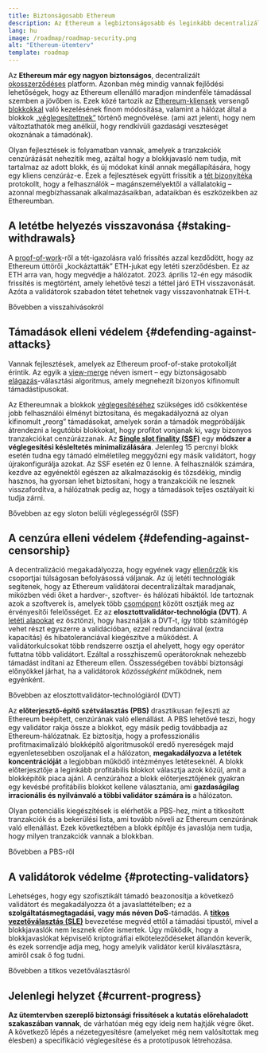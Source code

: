 ```yaml
---
title: Biztonságosabb Ethereum
description: Az Ethereum a legbiztonságosabb és leginkább decentralizált okosszerződés-platform a világon. Azonban még mindig vannak fejlődési lehetőségek, hogy az Ethereum ellenálló maradjon minden szinten a támadásokkal szemben a jövőben is.
lang: hu
image: /roadmap/roadmap-security.png
alt: "Ethereum-ütemterv"
template: roadmap
---
```


Az **Ethereum már egy nagyon biztonságos**, decentralizált [okosszerződéses](/glossary/#smart-contract) platform. Azonban még mindig vannak fejlődési lehetőségek, hogy az Ethereum ellenálló maradjon mindenféle támadással szemben a jövőben is. Ezek közé tartozik az [Ethereum-kliensek](/glossary/#consensus-client) versengő [blokkokkal](/glossary/#block) való kezelésének finom módosítása, valamint a hálózat által a blokkok [„véglegesítettnek”](/developers/docs/consensus-mechanisms/pos/#finality) történő megnövelése. (ami azt jelenti, hogy nem változtathatók meg anélkül, hogy rendkívüli gazdasági veszteséget okoznának a támadónak).

Olyan fejlesztések is folyamatban vannak, amelyek a tranzakciók cenzúrázását nehezítik meg, azáltal hogy a blokkjavasló nem tudja, mit tartalmaz az adott blokk, és új módokat kínál annak megállapítására, hogy egy kliens cenzúráz-e. Ezek a fejlesztések együtt frissítik a [tét bizonyítéka](/glossary/#pos) protokollt, hogy a felhasználók – magánszemélyektől a vállalatokig – azonnal megbízhassanak alkalmazásaikban, adataikban és eszközeikben az Ethereumban.

## A letétbe helyezés visszavonása {#staking-withdrawals}

A [proof-of-work](/glossary/#pow)-ről a tét-igazolásra való frissítés azzal kezdődött, hogy az Ethereum úttörői „kockáztatták” ETH-jukat egy letéti szerződésben. Ez az ETH arra van, hogy megvédje a hálózatot. 2023. április 12-én egy második frissítés is megtörtént, amely lehetővé teszi a téttel járó ETH visszavonását. Azóta a validátorok szabadon tétet tehetnek vagy visszavonhatnak ETH-t.

<ButtonLink variant="outline-color" to="/staking/withdrawals/">Bővebben a visszahívásokról</ButtonLink>

## Támadások elleni védelem {#defending-against-attacks}

Vannak fejlesztések, amelyek az Ethereum proof-of-stake protokollját érintik. Az egyik a [view-merge](https://ethresear.ch/t/view-merge-as-a-replacement-for-proposer-boost/13739) néven ismert – egy biztonságosabb [elágazás](/glossary/#fork)-választási algoritmus, amely megnehezít bizonyos kifinomult támadástípusokat.

Az Ethereumnak a blokkok [véglegesítéséhez](/glossary/#finality) szükséges idő csökkentése jobb felhasználói élményt biztosítana, és megakadályozná az olyan kifinomult „reorg” támadásokat, amelyek során a támadók megpróbálják átrendezni a legutóbbi blokkokat, hogy profitot vonjanak ki, vagy bizonyos tranzakciókat cenzúrázzanak. Az [**Single slot finality (SSF)**](/roadmap/single-slot-finality/) egy **módszer a véglegesítési késleltetés minimalizálására**. Jelenleg 15 percnyi blokk esetén tudna egy támadó elméletileg meggyőzni egy másik validátort, hogy újrakonfigurálja azokat. Az SSF esetén ez 0 lenne. A felhasználók számára, kezdve az egyénektől egészen az alkalmazásokig és tőzsdékig, mindig hasznos, ha gyorsan lehet biztosítani, hogy a tranzakcióik ne lesznek visszafordítva, a hálózatnak pedig az, hogy a támadások teljes osztályait ki tudja zárni.

<ButtonLink variant="outline-color" to="/roadmap/single-slot-finality/">Bővebben az egy sloton belüli véglegességről (SSF)</ButtonLink>

## A cenzúra elleni védelem {#defending-against-censorship}

A decentralizáció megakadályozza, hogy egyének vagy [ellenőrzők](/glossary/#validator) kis csoportjai túlságosan befolyásossá váljanak. Az új letéti technológiák segítenek, hogy az Ethereum validátorai decentralizáltak maradjanak, miközben védi őket a hardver-, szoftver- és hálózati hibáktól. Ide tartoznak azok a szoftverek is, amelyek több [csomópont](/glossary/#node) között osztják meg az érvényesítői felelősséget. Ez az **elosztottvalidátor-technológia (DVT)**. A [letéti alapokat](/glossary/#staking-pool) ez ösztönzi, hogy használják a DVT-t, így több számítógép vehet részt egyszerre a validációban, ezzel redundanciával (extra kapacitás) és hibatoleranciával kiegészítve a működést. A validátorkulcsokat több rendszerre osztja el ahelyett, hogy egy operátor futtatna több validátort. Ezáltal a rosszhiszemű operátoroknak nehezebb támadást indítani az Ethereum ellen. Összességében további biztonsági előnyökkel járhat, ha a validátorok _közösségként_ működnek, nem egyénként.

<ButtonLink variant="outline-color" to="/staking/dvt/">Bővebben az elosztottvalidátor-technológiáról (DVT)</ButtonLink>

Az **előterjesztő-építő szétválasztás (PBS)** drasztikusan fejleszti az Ethereum beépített, cenzúrának való ellenállást. A PBS lehetővé teszi, hogy egy validátor rakja össze a blokkot, egy másik pedig továbbadja az Ethereum-hálózatnak. Ez biztosítja, hogy a professzionális profitmaximalizáló blokképítő algoritmusokól eredő nyereségek majd egyenletesebben oszoljanak el a hálózaton, **megakadályozva a letétek koncentrációját** a legjobban működő intézményes letéteseknél. A blokk előterjesztője a leginkább profitábilis blokkot választja azok közül, amit a blokképítők piaca ajánl. A cenzúrához a blokk előterjesztőjének gyakran egy kevésbé profitábilis blokkot kellene választania, ami **gazdaságilag irracionális és nyilvánvaló a többi validátor számára is** a hálózaton.

Olyan potenciális kiegészítések is elérhetők a PBS-hez, mint a titkosított tranzakciók és a bekerülési lista, ami tovább növeli az Ethereum cenzúrának való ellenállást. Ezek következtében a blokk építője és javaslója nem tudja, hogy milyen tranzakciók vannak a blokkban.

<ButtonLink variant="outline-color" to="/roadmap/pbs/">Bővebben a PBS-ről</ButtonLink>

## A validátorok védelme {#protecting-validators}

Lehetséges, hogy egy szofisztikált támadó beazonosítja a következő validátort és megakadályozza őt a javaslattételben; ez a **szolgáltatásmegtagadási, vagy más néven DoS**-támadás. A [**titkos vezetőválasztás (SLE)**](/roadmap/secret-leader-election) bevezetése megvéd ettől a támadási típustól, mivel a blokkjavaslók nem lesznek előre ismertek. Úgy működik, hogy a blokkjavaslókat képviselő kriptográfiai elköteleződéseket állandón keverik, és ezek sorrendje adja meg, hogy amelyik validátor kerül kiválasztásra, amiről csak ő fog tudni.

<ButtonLink variant="outline-color" to="/roadmap/secret-leader-election">Bővebben a titkos vezetőválasztásról</ButtonLink>

## Jelenlegi helyzet {#current-progress}

**Az ütemtervben szereplő biztonsági frissítések a kutatás előrehaladott szakaszában vannak**, de várhatóan még egy ideig nem hajtják végre őket. A következő lépés a nézetegyesítésre (amelyeket még nem valósítottak meg élesben) a specifikáció véglegesítése és a prototípusok létrehozása.

